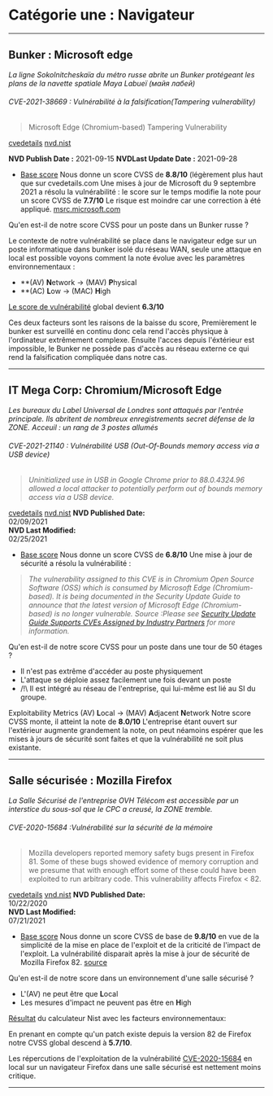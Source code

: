 # Catégorie une : Navigateur
--- 
## Bunker : Microsoft edge
*La ligne Sokolnitcheskaïa du métro russe abrite un Bunker protégeant les plans de la navette spatiale Maya Labueï (майя лабей)*

###### CVE-2021-38669 : Vulnérabilité à la falsification(Tampering vulnerability)
>Microsoft Edge (Chromium-based) Tampering Vulnerability

[cvedetails](https://www.cvedetails.com/cve/CVE-2021-38669/)
[nvd.nist](https://nvd.nist.gov/vuln/detail/CVE-2021-38669)

**NVD Publish Date :** 
2021-09-15 
**NVDLast Update Date :**
2021-09-28
* [Base score](https://nvd.nist.gov/vuln-metrics/cvss/v3-calculator?name=CVE-2021-38669&vector=AV:N/AC:L/PR:L/UI:N/S:U/C:H/I:H/A:H&version=3.1&source=NIST)
Nous donne un score CVSS de **8.8/10** (légèrement plus haut que sur cvedetails.com
Une mises à jour de Microsoft du 9 septembre 2021 a résolu la vulnérabilité :
le score sur le temps modifie la note pour un score CVSS de **7.7/10**
Le risque est moindre car une correction à été appliqué. 
[msrc.microsoft.com](https://msrc.microsoft.com/update-guide/en-US/vulnerability/CVE-2021-38669)

Qu'en est-il de notre score CVSS pour un poste dans un Bunker russe ?

Le contexte de notre vulnérabilité se place dans le navigateur edge sur un poste informatique dans bunker isolé du réseau WAN, seule une attaque en local est possible voyons comment la note évolue avec les paramètres environnementaux :

* **(AV) **N**etwork -> (MAV) **P**hysical
* **(AC) **L**ow -> (MAC) **H**igh

[Le score de vulnérabilité](https://nvd.nist.gov/vuln-metrics/cvss/v3-calculator?vector=AV:N/AC:L/PR:L/UI:N/S:U/C:H/I:H/A:H/CR:X/IR:X/AR:X/MAV:P/MAC:H/MPR:X/MUI:X/MS:X/MC:X/MI:X/MA:X&version=3.1) global devient **6.3/10**

Ces deux facteurs sont les raisons de la baisse du score, Premièrement le bunker est surveillé en continu donc cela rend l'accès physique à l'ordinateur extrêmement complexe.
Ensuite l'acces depuis l'éxtérieur est impossible, le Bunker ne possède pas d'accès au réseau externe ce qui rend la falsification compliquée dans notre cas.

---

## IT Mega Corp: Chromium/Microsoft Edge
*Les bureaux du Label Universal de Londres sont attaqués par l'entrée principale. Ils abritent de nombreux enregistrements secret défense de la ZONE. 
Acceuil : un rang de 3 postes allumés*

###### CVE-2021-21140 : Vulnérabilité USB (Out-Of-Bounds memory access via a USB device)
>_Uninitialized use in USB in Google Chrome prior to 88.0.4324.96 allowed a local attacker to potentially perform out of bounds memory access via a USB device._

[cvedetails](https://www.cvedetails.com/cve/CVE-2021-21140/)
[nvd.nist](https://nvd.nist.gov/vuln/detail/CVE-2021-21140)
**NVD Published Date:**  
02/09/2021  
**NVD Last Modified:**  
02/25/2021
  * [Base score](https://nvd.nist.gov/vuln-metrics/cvss/v3-calculator?name=CVE-2021-21140&vector=AV:P/AC:L/PR:N/UI:N/S:U/C:H/I:H/A:H&version=3.1&source=NIST) 
Nous donne un score CVSS de **6.8/10**
Une mise à jour de sécurité a résolu la vulnérabilité :
>_The vulnerability assigned to this CVE is in Chromium Open Source Software (OSS) which is consumed by Microsoft Edge (Chromium-based). It is being documented in the Security Update Guide to announce that the latest version of Microsoft Edge (Chromium-based) is no longer vulnerable. 
Source :Please see [Security Update Guide Supports CVEs Assigned by Industry Partners](https://msrc-blog.microsoft.com/2021/01/13/security-update-guide-supports-cves-assigned-by-industry-partners/) for more information._

Qu'en est-il de notre score CVSS pour un poste dans une tour de 50 étages ?
* Il n'est pas extrême d'accéder au poste physiquement
* L'attaque se déploie assez facilement une fois devant un poste
* /!\ Il est intégré au réseau de l'entreprise, qui lui-même est lié au SI du groupe.

Exploitability Metrics
(AV) **L**ocal -> (MAV) **A**djacent **N**etwork
Notre score CVSS monte, il atteint la note de **8.0/10**
L'entreprise étant ouvert sur l'extérieur augmente grandement la note, on peut néamoins espérer que les mises à jours de sécurité sont faites et que la vulnérabilité ne soit plus existante. 

---

## Salle sécurisée : Mozilla Firefox
*La Salle Sécurisé de l'entreprise OVH Télécom est accessible par un interstice du sous-sol que le CPC a creusé, la ZONE tremble.*

###### CVE-2020-15684 :Vulnérabilité sur la sécurité de la mémoire
>Mozilla developers reported memory safety bugs present in Firefox 81. Some of these bugs showed evidence of memory corruption and we presume that with enough effort some of these could have been exploited to run arbitrary code. This vulnerability affects Firefox < 82.

[cvedetails](https://www.cvedetails.com/cve/CVE-2020-15684/)
[vnd.nist](https://nvd.nist.gov/vuln/detail/CVE-2020-15684)
**NVD Published Date:**  
10/22/2020  
**NVD Last Modified:**  
07/21/2021
* [Base score](https://nvd.nist.gov/vuln-metrics/cvss/v3-calculator?name=CVE-2020-15684&vector=AV:N/AC:L/PR:N/UI:N/S:U/C:H/I:H/A:H&version=3.1&source=NIST)
Nous donne un score CVSS de base de **9.8/10** en vue de la simplicité de la mise en place de l'exploit et de la criticité de l'impact de l'exploit.
 La vulnérabilité disparait après la mise à jour de sécurité de Mozilla Firefox 82.
[source](https://www.mozilla.org/en-US/security/advisories/mfsa2020-45/)

Qu'en est-il de notre score dans un environnement d'une salle sécurisé ?
- L'(AV) ne peut être que **L**ocal
- Les mesures d'impact ne peuvent pas être en **H**igh

[Résultat](https://nvd.nist.gov/vuln-metrics/cvss/v3-calculator?vector=AV:N/AC:L/PR:N/UI:N/S:U/C:H/I:H/A:H/E:X/RL:O/RC:X/CR:X/IR:X/AR:X/MAV:L/MAC:L/MPR:N/MUI:N/MS:U/MC:L/MI:L/MA:L&version=3.1) du calculateur Nist avec les facteurs environnementaux:

En prenant en compte qu'un patch existe depuis la version 82 de Firefox notre CVSS global descend à **5.7/10**.

Les répercutions de l'exploitation de la vulnérabilité [CVE-2020-15684](https://nvd.nist.gov/vuln/detail/CVE-2020-15684) en local sur un navigateur Firefox dans une salle sécurisé est nettement moins critique.

---

